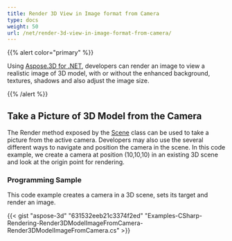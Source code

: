 ```yaml
---
title: Render 3D View in Image format from Camera
type: docs
weight: 50
url: /net/render-3d-view-in-image-format-from-camera/
---
```


{{% alert color="primary" %}}

Using [Aspose.3D for .NET](https://products.aspose.com/3d/net), developers can render an image to view a realistic image of 3D model, with or without the enhanced background, textures, shadows and also adjust the image size.

{{% /alert %}}
## **Take a Picture of 3D Model from the Camera**
The Render method exposed by the [Scene](https://apireference.aspose.com/3d/net/aspose.threed/scene) class can be used to take a picture from the active camera. Developers may also use the several different ways to navigate and position the camera in the scene. In this code example, we create a camera at position (10,10,10) in an existing 3D scene and look at the origin point for rendering.
### **Programming Sample**
This code example creates a camera in a 3D scene, sets its target and render an image.

{{< gist "aspose-3d" "631532eeb21c3374f2ed" "Examples-CSharp-Rendering-Render3DModelImageFromCamera-Render3DModelImageFromCamera.cs" >}}

